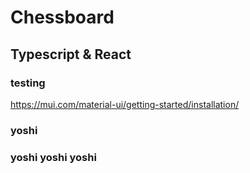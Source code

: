 
# Chessboard
## Typescript & React
### testing
https://mui.com/material-ui/getting-started/installation/
### yoshi

### yoshi yoshi yoshi
